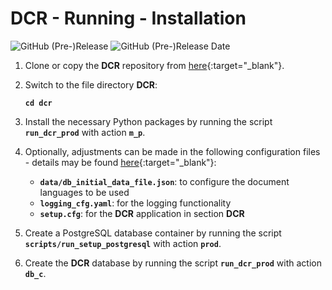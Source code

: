 # DCR - Running - Installation

![GitHub (Pre-)Release](https://img.shields.io/github/v/release/KonnexionsGmbH/dcr?include_prereleases)
![GitHub (Pre-)Release Date](https://img.shields.io/github/release-date-pre/KonnexionsGmbh/dcr)

1. Clone or copy the **DCR** repository from [here](https://github.com/KonnexionsGmbH/dcr){:target="_blank"}.

2. Switch to the file directory **DCR**:

    **`cd dcr`**

3. Install the necessary Python packages by running the script  **`run_dcr_prod`** with action **`m_p`**.

4. Optionally, adjustments can be made in the following configuration files - details may be found [here](https://konnexionsgmbh.github.io/dcr/running_configuration/){:target="_blank"}:

    - **`data/db_initial_data_file.json`**: to configure the document languages to be used
    - **`logging_cfg.yaml`**: for the logging functionality
    - **`setup.cfg`**: for the **DCR** application in section **DCR**
 
5. Create a PostgreSQL database container by running the script **`scripts/run_setup_postgresql`** with action **`prod`**.

6. Create the **DCR** database by running the script **`run_dcr_prod`** with action **`db_c`**.
